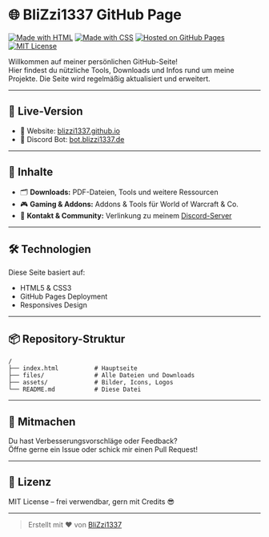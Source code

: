 # 🌐 BliZzi1337 GitHub Page

[![Made with HTML](https://img.shields.io/badge/Made%20with-HTML5-orange?logo=html5&logoColor=white)](https://developer.mozilla.org/en-US/docs/Web/HTML)
[![Made with CSS](https://img.shields.io/badge/Styled%20with-CSS3-blue?logo=css3&logoColor=white)](https://developer.mozilla.org/en-US/docs/Web/CSS)
[![Hosted on GitHub Pages](https://img.shields.io/badge/Hosted%20on-GitHub%20Pages-121013?logo=github&logoColor=white)](https://pages.github.com/)
[![MIT License](https://img.shields.io/badge/License-MIT-green?logo=opensourceinitiative)](LICENSE)

Willkommen auf meiner persönlichen GitHub-Seite!  
Hier findest du nützliche Tools, Downloads und Infos rund um meine Projekte. Die Seite wird regelmäßig aktualisiert und erweitert.

---

## 🔗 Live-Version

- 📍 Website: [blizzi1337.github.io](https://blizzi1337.github.io)
- 🤖 Discord Bot: [bot.blizzi1337.de](https://bot.blizzi1337.de)

---

## 📁 Inhalte

- 🗂 **Downloads:** PDF-Dateien, Tools und weitere Ressourcen
- 🎮 **Gaming & Addons:** Addons & Tools für World of Warcraft & Co.
- 💬 **Kontakt & Community:** Verlinkung zu meinem [Discord-Server](https://discord.gg/deinserver)

---

## 🛠️ Technologien

Diese Seite basiert auf:

- HTML5 & CSS3
- GitHub Pages Deployment
- Responsives Design

---

## 📦 Repository-Struktur

```plaintext
/
├── index.html          # Hauptseite
├── files/              # Alle Dateien und Downloads
├── assets/             # Bilder, Icons, Logos
└── README.md           # Diese Datei
```

---

## 🤝 Mitmachen

Du hast Verbesserungsvorschläge oder Feedback?  
Öffne gerne ein Issue oder schick mir einen Pull Request!

---

## 📜 Lizenz

MIT License – frei verwendbar, gern mit Credits 😎

---

> Erstellt mit ❤️ von [BliZzi1337](https://github.com/BliZzi1337)
